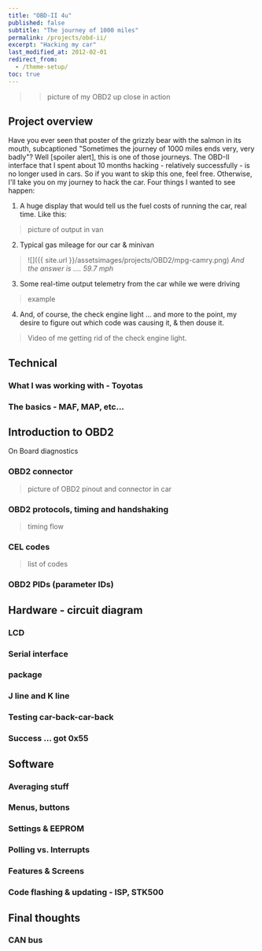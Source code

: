 ```yaml
---
title: "OBD-II 4u"
published: false
subtitle: "The journey of 1000 miles"
permalink: /projects/obd-ii/
excerpt: "Hacking my car"
last_modified_at: 2012-02-01
redirect_from:
  - /theme-setup/
toc: true
---
```


>> picture of my OBD2 up close in action

## Project overview

Have you ever seen that poster of the grizzly bear with the salmon in its mouth, subcaptioned "Sometimes the journey of 1000 miles ends very, very badly"? Well \[spoiler alert\], this is one of those journeys. The OBD-II interface that I spent about 10 months hacking - relatively successfully - is no longer used in cars. So if you want to skip this one, feel free. Otherwise, I'll take you on my journey to hack the car. Four things I wanted to see happen:

1. A huge display that would tell us the fuel costs of running the car, real time. Like this:

>  picture of output in van

2. Typical gas mileage for our car & minivan

> ![]({{ site.url }}/assetsimages/projects/OBD2/mpg-camry.png)
*And the answer is .... 59.7 mph*

3. Some real-time output telemetry from the car while we were driving

> example

4. And, of course, the check engine light ... and more to the point, my desire to figure out which code was causing it, & then douse it.

> Video of me getting rid of the check engine light.


## Technical
### What I was working with - Toyotas

### The basics - MAF, MAP, etc...


## Introduction to OBD2
On Board diagnostics
### OBD2 connector
> picture of OBD2 pinout and connector in car

### OBD2 protocols, timing and handshaking
> timing flow
### CEL codes
>list of codes
### OBD2 PIDs (parameter IDs)

## Hardware - circuit diagram

### LCD

### Serial interface

### package

### J line and K line

### Testing car-back-car-back

### Success ... got 0x55

## Software
### Averaging stuff

### Menus, buttons

### Settings & EEPROM

### Polling vs. Interrupts

### Features & Screens

### Code flashing & updating - ISP, STK500

## Final thoughts

### CAN bus
